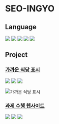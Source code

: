 # SEO-INGYO

## Language

<img src="https://img.shields.io/badge/C-A8B9CC?style=flat-square&logo=C&logoColor=white"/> <img src="https://img.shields.io/badge/C++-00599C?style=flat-square&logo=Cplusplus&logoColor=white"/> <img src="https://img.shields.io/badge/cs-239120?style=flat-square&logo=csharp&logoColor=white"/> <img src="https://img.shields.io/badge/JAVA-007396?style=flat-square&logo=java&logoColor=white"/> <img src="https://img.shields.io/badge/Python-3776AB?style=flat-square&logo=Python&logoColor=white"/>

## Project

### [가까운 식당 표시](https://github.com/Ingyo-Seo/Nearby_Restaurant_Marker)

<img src="https://img.shields.io/badge/Python-3776AB?style=flat-square&logo=Python&logoColor=white"/> <img src="https://img.shields.io/badge/Jupyter-F37626?style=flat-square&logo=Jupyter&logoColor=white"/> <img src="https://img.shields.io/badge/Pandas-150458?style=flat-square&logo=Pandas&logoColor=white"/>

![가까운 식당 표시](https://user-images.githubusercontent.com/64400731/148753847-868f8b4d-7549-4ca1-9802-0a37d332ad4e.PNG)

### [과제 수행 웹사이트](https://github.com/Ingyo-Seo/Quest_Website)

<img src="https://img.shields.io/badge/cs-239120?style=flat-square&logo=csharp&logoColor=white"/> <img src="https://img.shields.io/badge/ASP.NET-512BD4?style=flat-square&logo=dotnet&logoColor=white"/> <img src="https://img.shields.io/badge/MSSQL-CC2927?style=flat-square&logo=microsoftsqlserver&logoColor=white"/>
